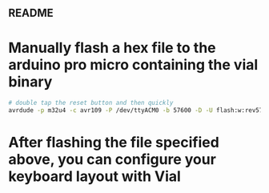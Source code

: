 ## README

# Manually flash a hex file to the arduino pro micro containing the vial binary 
```bash
# double tap the reset button and then quickly
avrdude -p m32u4 -c avr109 -P /dev/ttyACM0 -b 57600 -D -U flash:w:rev57lp.hex:i
```

# After flashing the file specified above, you can configure your keyboard layout with Vial
